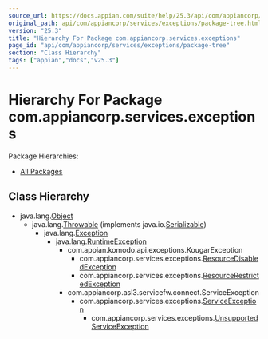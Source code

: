 ```yaml
---
source_url: https://docs.appian.com/suite/help/25.3/api/com/appiancorp/services/exceptions/package-tree.html
original_path: api/com/appiancorp/services/exceptions/package-tree.html
version: "25.3"
title: "Hierarchy For Package com.appiancorp.services.exceptions"
page_id: "api/com/appiancorp/services/exceptions/package-tree"
section: "Class Hierarchy"
tags: ["appian","docs","v25.3"]
---
```



# Hierarchy For Package com.appiancorp.services.exceptions

Package Hierarchies:

-   [All Packages](../../../../overview-tree.html)

## Class Hierarchy

-   java.lang.[Object](https://docs.oracle.com/en/java/javase/17/docs/api/java.base/java/lang/Object.html "class or interface in java.lang")
    -   java.lang.[Throwable](https://docs.oracle.com/en/java/javase/17/docs/api/java.base/java/lang/Throwable.html "class or interface in java.lang") (implements java.io.[Serializable](https://docs.oracle.com/en/java/javase/17/docs/api/java.base/java/io/Serializable.html "class or interface in java.io"))
        -   java.lang.[Exception](https://docs.oracle.com/en/java/javase/17/docs/api/java.base/java/lang/Exception.html "class or interface in java.lang")
            -   java.lang.[RuntimeException](https://docs.oracle.com/en/java/javase/17/docs/api/java.base/java/lang/RuntimeException.html "class or interface in java.lang")
                -   com.appian.komodo.api.exceptions.KougarException
                    -   com.appiancorp.services.exceptions.[ResourceDisabledException](ResourceDisabledException.html "class in com.appiancorp.services.exceptions")
                    -   com.appiancorp.services.exceptions.[ResourceRestrictedException](ResourceRestrictedException.html "class in com.appiancorp.services.exceptions")
                -   com.appiancorp.asl3.servicefw.connect.ServiceException
                    -   com.appiancorp.services.exceptions.[ServiceException](ServiceException.html "class in com.appiancorp.services.exceptions")
                        -   com.appiancorp.services.exceptions.[UnsupportedServiceException](UnsupportedServiceException.html "class in com.appiancorp.services.exceptions")